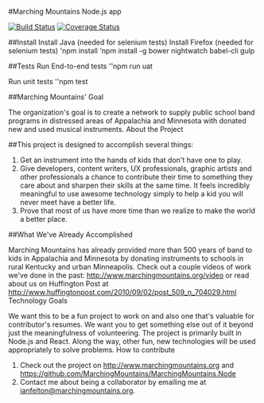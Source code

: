 #Marching Mountains Node.js app

[![Build Status](https://travis-ci.org/MarchingMountains/MarchingMountains.Node.svg?branch=master)](https://travis-ci.org/MarchingMountains/MarchingMountains.Node)
[![Coverage Status](https://coveralls.io/repos/github/MarchingMountains/MarchingMountains.Node/badge.svg?branch=master)](https://coveralls.io/github/MarchingMountains/MarchingMountains.Node?branch=master)

##Install
Install Java (needed for selenium tests)
Install Firefox (needed for selenium tests)
'npm install
'npm install -g bower nightwatch babel-cli gulp

##Tests
Run End-to-end tests
''npm run uat

Run unit tests
''npm test

##Marching Mountains' Goal

The organization's goal is to create a network to supply public school band programs in distressed areas of Appalachia and Minnesota with donated new and used musical instruments.
About the Project

##This project is designed to accomplish several things:

1. Get an instrument into the hands of kids that don't have one to play.
2. Give developers, content writers, UX professionals, graphic artists and other professionals a chance to contribute their time to something they care about and sharpen their skills at the same time. It feels incredibly meaningful to use awesome technology simply to help a kid you will never meet have a better life.
3. Prove that most of us have more time than we realize to make the world a better place.

##What We've Already Accomplished

Marching Mountains has already provided more than 500 years of band to kids in Appalachia and Minnesota by donating instruments to schools in rural Kentucky and urban Minneapolis. Check out a couple videos of work we've done in the past: http://www.marchingmountains.org/video or read about us on Huffington Post at http://www.huffingtonpost.com/2010/09/02/post_509_n_704029.html
Technology Goals

We want this to be a fun project to work on and also one that's valuable for contributor's resumes. We want you to get something else out of it beyond just the meaningfulness of volunteering. The project is primarily built in Node.js and React. Along the way, other fun, new technologies will be used appropriately to solve problems.
How to contribute

1. Check out the project on http://www.marchingmountains.org and https://github.com/MarchingMountains/MarchingMountains.Node
2. Contact me about being a collaborator by emailing me at ianfelton@marchingmountains.org.
